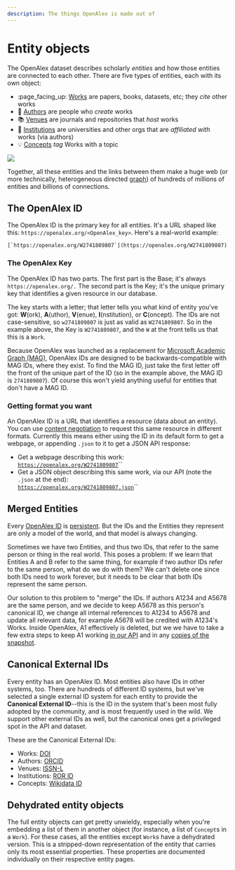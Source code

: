 ```yaml
---
description: The things OpenAlex is made out of
---
```


# Entity objects

The OpenAlex dataset describes scholarly _entities_ and how those entities are connected to each other. There are five types of entities, each with its own object:

* :page\_facing\_up: [Works](work.md) are papers, books, datasets, etc; they _cite_ other works
* :woman: [Authors](author.md) are people who _create_ works
* :books: [Venues](venue.md) are journals and repositories that _host_ works
* :school: [Institutions](institution.md) are universities and other orgs that are _affiliated with_ works (via authors)
* :bulb: [Concepts](concept.md) _tag_ Works with a topic

![](https://i.imgur.com/FXTji65.png)

Together, all these entities and the links between them make a huge web (or more technically, heterogeneous directed [graph](https://en.wikipedia.org/wiki/Graph\_theory)) of hundreds of millions of entities and billions of connections.

## The OpenAlex ID

The OpenAlex ID is the primary key for all entities. It's a URL shaped like this: `https://openalex.org/<OpenAlex_key>`. Here's a real-world example:&#x20;

``[`https://openalex.org/W2741809807`](https://openalex.org/W2741809807)``

### The OpenAlex Key

The OpenAlex ID has two parts. The first part is the Base; it's always `https://openalex.org/.` The second part is the Key; it's the unique primary key that identifies a given resource in our database.

The key starts with a letter; that letter tells you what kind of entity you've got: **W**(ork), **A**(uthor), **V**(enue), **I**(nstitution), or **C**(oncept). The IDs are not case-sensitive, so `w2741809807` is just as valid as `W2741809807`. So in the example above, the Key is `W2741809807`, and the `W` at the front tells us that this is a `Work`. &#x20;

Because OpenAlex was launched as a replacement for [Microsoft Academic Graph (MAG)](https://www.microsoft.com/en-us/research/project/microsoft-academic-graph/), OpenAlex IDs are designed to be backwards-compatible with MAG IDs, where they exist. To find the MAG ID, just take the first letter off the front of the unique part of the ID (so in the example above, the MAG ID is `2741809807`). Of course this won't yield anything useful for entities that don't have a MAG ID.

### Getting format you want

An OpenAlex ID is a URL that identifies a resource (data about an entity). You can use [content negotiation](../website.md#content-negotiation) to request this same resource in different formats. Currently this means either using the ID in its default form to get a webpage, or appending `.json` to it to get a JSON API response:

* Get a webpage describing this work:\
  [`https://openalex.org/W2741809807`](https://openalex.org/W2741809807)``
* Get a JSON object describing this same work, via our API (note the `.json` at the end):\
  [`https://openalex.org/W2741809807.json`](https://openalex.org/W2741809807.json)``

## Merged Entities

Every [OpenAlex ID](./#the-openalex-id) is [persistent](https://en.wikipedia.org/wiki/Persistent\_identifier). But the IDs and the Entities they represent are only a model of the world, and that model is always changing.&#x20;

Sometimes we have two Entities, and thus two IDs, that refer to the same person or thing in the real world. This poses a problem: If we learn that Entities A and B refer to the same thing, for example if two author IDs refer to the same person, what do we do with them? We can't delete one since both IDs need to work forever, but it needs to be clear that both IDs represent the same person.

Our solution to this problem to "merge" the IDs. If authors A1234 and A5678 are the same person, and we decide to keep A5678 as this person's canonical ID, we change all internal references to A1234 to A5678 and update all relevant data, for example A5678 will be credited with A1234's Works. Inside OpenAlex, A1 effectively _is_ deleted, but we we have to take a few extra steps to keep A1 working [in our API](../api/get-single-entities.md#merged-entity-ids) and in any [copies of the snapshot](../download-snapshot/snapshot-data-format.md#merged-entities).

## Canonical External IDs

Every entity has an OpenAlex ID. Most entities also have IDs in other systems, too. There are hundreds of different ID systems, but we've selected a single external ID system for each entity to provide the **Canonical External ID**--this is the ID in the system that's been most fully adopted by the community, and is most frequently used in the wild. We support other external IDs as well, but the canonical ones get a privileged spot in the API and dataset.&#x20;

These are the Canonical External IDs:

* Works: [DOI](work.md#title)
* Authors: [ORCID](author.md#orcid)
* Venues: [ISSN-L](venue.md#issn\_l)
* Institutions: [ROR ID](institution.md#ror)
* Concepts: [Wikidata ID](concept.md#wikidata)

## Dehydrated entity objects

The full entity objects can get pretty unwieldy, especially when you're embedding a list of them in another object (for instance, a list of `Concept`s in a `Work`). For these cases, all the entities except `Work`s have a dehydrated version. This is a stripped-down representation of the entity that carries only its most essential properties. These properties are documented individually on their respective entity pages.

##

